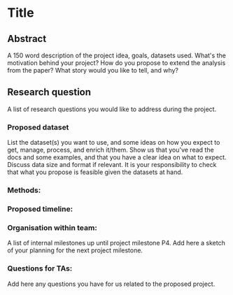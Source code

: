 # Title 

## Abstract
A 150 word description of the project idea, goals, datasets used. What's the motivation behind your project? How do you propose to extend the analysis from the paper? What story would you like to tell, and why? 

## Research question
A list of research questions you would like to address during the project.

### Proposed dataset
List the dataset(s) you want to use, and some ideas on how you expect to get, manage, process, and enrich it/them. Show us that you've read the docs and some examples, and that you have a clear idea on what to expect. Discuss data size and format if relevant. It is your responsibility to check that what you propose is feasible given the datasets at hand.
### Methods:

### Proposed timeline:

### Organisation within team:
A list of internal milestones up until project milestone P4. Add here a sketch of your planning for the next project milestone.
### Questions for TAs:
Add here any questions you have for us related to the proposed project.
